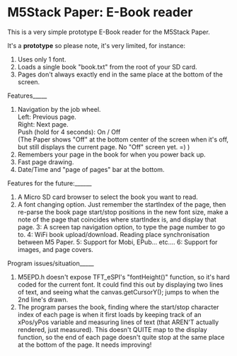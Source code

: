 # M5Stack Paper: E-Book reader
This is a very simple prototype E-Book reader for the M5Stack Paper.



It's a **prototype** so please note, it's very limited, for instance:           
1. Uses only 1 font.
2. Loads a single book "book.txt" from the root of your SD card.
3. Pages don't always exactly end in the same place at the bottom of the screen.

Features_____                     
1. Navigation by the job wheel.                
Left: Previous page.           
Right: Next page.               
Push (hold for 4 seconds): On / Off                
(The Paper shows "Off" at the bottom center of the screen when it's off, but still displays the current page. No "Off" screen yet. =)  )
2. Remembers your page in the book for when you power back up.
3. Fast page drawing.
4. Date/Time and "page of pages" bar at the bottom.

Features for the future:______
1. A Micro SD card browser to select the book you want to read.
2. A font changing option. Just remember the startIndex of the page, then re-parse the book page start/stop positions in the new font size, make a note of the page that coincides where startIndex is, and display that page. 
3: A screen tap navigation option, to type the page number to go to.
4: WiFi book upload/download. Reading place synchronisation between M5 Paper.
5: Support for Mobi, EPub... etc....
6: Support for images, and page covers.

Program issues/situation_____
1. M5EPD.h doesn't expose TFT_eSPI's "fontHeight()" function, so it's hard coded for the current font. It could find this out by displaying two lines of text, and seeing what the canvas.getCursorY(); jumps to when the 2nd line's drawn.                 
2. The program parses the book, finding where the start/stop character index of each page is when it first loads by keeping track of an xPos/yPos variable and measuring lines of text (that AREN'T actually rendered, just measured). This doesn't QUITE map to the display function, so the end of each page doesn't quite stop at the same place at the bottom of the page. It needs improving!


